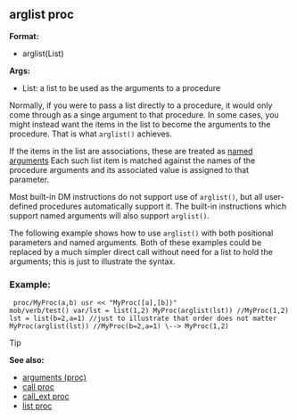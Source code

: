 ## arglist proc

<!-- -->
**Format:**
+   arglist(List)
<!-- -->
**Args:**
+   List: a list to be used as the arguments to a procedure


Normally, if you were to pass a list directly to a procedure,
it would only come through as a singe argument to that procedure. In
some cases, you might instead want the items in the list to become the
arguments to the procedure. That is what `arglist()` achieves.


If the items in the list are associations, these are treated as
[named arguments](/ref/proc/arguments/named.md)  Each such list item is
matched against the names of the procedure arguments and its associated
value is assigned to that parameter. 

Most built-in DM
instructions do not support use of `arglist()`, but all user-defined
procedures automatically support it. The built-in instructions which
support named arguments will also support `arglist()`. 

The
following example shows how to use `arglist()` with both positional
parameters and named arguments. Both of these examples could be replaced
by a much simpler direct call without need for a list to hold the
arguments; this is just to illustrate the syntax.
### Example:

``` dm
 proc/MyProc(a,b) usr << "MyProc([a],[b])"
mob/verb/test() var/lst = list(1,2) MyProc(arglist(lst)) //MyProc(1,2)
lst = list(b=2,a=1) //just to illustrate that order does not matter
MyProc(arglist(lst)) //MyProc(b=2,a=1) \--> MyProc(1,2) 
```


> [!TIP] 
> **See also:**
> +   [arguments (proc)](/ref/proc/arguments.md) 
> +   [call proc](/ref/proc/call.md) 
> +   [call_ext proc](/ref/proc/call_ext.md) 
> +   [list proc](/ref/proc/list.md) 